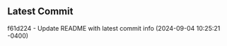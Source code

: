 
## Latest Commit
f61d224 - Update README with latest commit info (2024-09-04 10:25:21 -0400) <Yunxi-Zhou>

